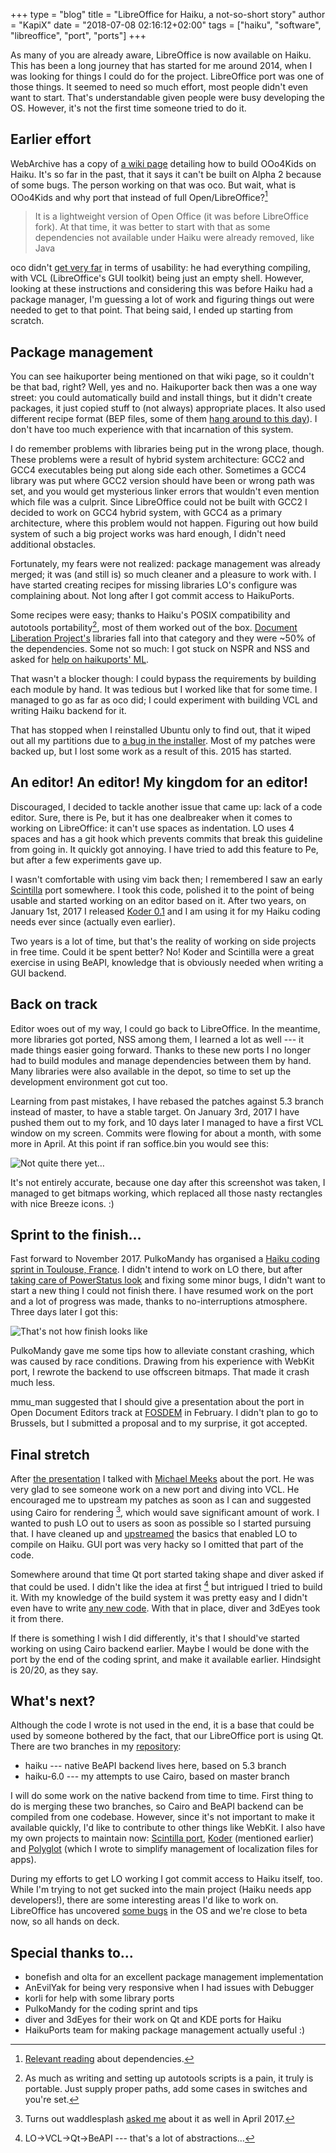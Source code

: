 +++
type = "blog"
title = "LibreOffice for Haiku, a not-so-short story"
author = "KapiX"
date = "2018-07-08 02:16:12+02:00"
tags = ["haiku", "software", "libreoffice", "port", "ports"]
+++

As many of you are already aware, LibreOffice is now available on Haiku. This has been a long journey that has started for me around 2014, when I was looking for things I could do for the project. LibreOffice port was one of those things. It seemed to need so much effort, most people didn't even want to start. That's understandable given people were busy developing the OS. However, it's not the first time someone tried to do it.

## Earlier effort

WebArchive has a copy of [a wiki page](http://web.archive.org/web/20131016171054/http://wiki.ooo4kids.org/index.php/EnvironmentSetup/HaikuOS) detailing how to build OOo4Kids on Haiku. It's so far in the past, that it says it can't be built on Alpha 2 because of some bugs. The person working on that was oco. But wait, what is OOo4Kids and why port that instead of full Open/LibreOffice?[^1]

> It is a lightweight version of Open Office (it was before LibreOffice fork). At that time, it was better to start with that as some dependencies not available under Haiku were already removed, like Java

oco didn't [get very far](http://lists.ports.files.haiku-os.org/pipermail/haikuports-devs-ports.haiku-files.org/2014-July/003636.html) in terms of usability: he had everything compiling, with VCL (LibreOffice's GUI toolkit) being just an empty shell. However, looking at these instructions and considering this was before Haiku had a package manager, I'm guessing a lot of work and figuring things out were needed to get to that point. That being said, I ended up starting from scratch.

## Package management

You can see haikuporter being mentioned on that wiki page, so it couldn't be that bad, right? Well, yes and no. Haikuporter back then was a one way street: you could automatically build and install things, but it didn't create packages, it just copied stuff to (not always) appropriate places. It also used different recipe format (BEP files, some of them [hang around to this day](https://github.com/haikuports/haikuports/issues/1246)). I don't have too much experience with that incarnation of this system.

I do remember problems with libraries being put in the wrong place, though. These problems were a result of hybrid system architecture: GCC2 and GCC4 executables being put along side each other. Sometimes a GCC4 library was put where GCC2 version should have been or wrong path was set, and you would get mysterious linker errors that wouldn't even mention which file was a culprit. Since LibreOffice could not be built with GCC2 I decided to work on GCC4 hybrid system, with GCC4 as a primary architecture, where this problem would not happen. Figuring out how build system of such a big project works was hard enough, I didn't need additional obstacles.

Fortunately, my fears were not realized: package management was already merged; it was (and still is) so much cleaner and a pleasure to work with. I have started creating recipes for missing libraries LO's configure was complaining about. Not long after I got commit access to HaikuPorts.

Some recipes were easy; thanks to Haiku's POSIX compatibility and autotools portability[^2], most of them worked out of the box. [Document Liberation Project's](https://www.documentliberation.org/) libraries fall into that category and they were ~50% of the dependencies. Some not so much: I got stuck on NSPR and NSS and asked for [help on haikuports' ML](http://lists.ports.files.haiku-os.org/pipermail/haikuports-devs-ports.haiku-files.org/2014-July/003626.html).

That wasn't a blocker though: I could bypass the requirements by building each module by hand. It was tedious but I worked like that for some time. I managed to go as far as oco did; I could experiment with building VCL and writing Haiku backend for it.

That has stopped when I reinstalled Ubuntu only to find out, that it wiped out all my partitions due to [a bug in the installer](https://bugs.launchpad.net/ubuntu/+source/ubiquity/+bug/1265192). Most of my patches were backed up, but I lost some work as a result of this. 2015 has started.

## An editor! An editor! My kingdom for an editor!

Discouraged, I decided to tackle another issue that came up: lack of a code editor. Sure, there is Pe, but it has one dealbreaker when it comes to working on LibreOffice: it can't use spaces as indentation. LO uses 4 spaces and has a git hook which prevents commits that break this guideline from going in. It quickly got annoying. I have tried to add this feature to Pe, but after a few experiments gave up.

I wasn't comfortable with using vim back then; I remembered I saw an early [Scintilla](https://scintilla.org/) port somewhere. I took this code, polished it to the point of being usable and started working on an editor based on it. After two years, on January 1st, 2017 I released [Koder 0.1](https://discuss.haiku-os.org/t/koder-new-native-code-editor/4480) and I am using it for my Haiku coding needs ever since (actually even earlier).

Two years is a lot of time, but that's the reality of working on side projects in free time. Could it be spent better? No! Koder and Scintilla were a great exercise in using BeAPI, knowledge that is obviously needed when writing a GUI backend.

## Back on track

Editor woes out of my way, I could go back to LibreOffice. In the meantime, more libraries got ported, NSS among them, I learned a lot as well --- it made things easier going forward. Thanks to these new ports I no longer had to build modules and manage dependencies between them by hand. Many libraries were also available in the depot, so time to set up the development environment got cut too.

Learning from past mistakes, I have rebased the patches against 5.3 branch instead of master, to have a stable target. On January 3rd, 2017 I have pushed them out to my fork, and 10 days later I managed to have a first VCL window on my screen. Commits were flowing for about a month, with some more in April. At this point if ran soffice.bin you would see this:

<img src="/files/blog/kapix/lo_calc.png" title="Not quite there yet…" alt="Not quite there yet…" />

It's not entirely accurate, because one day after this screenshot was taken, I managed to get bitmaps working, which replaced all those nasty rectangles with nice Breeze icons. :)

## Sprint to the finish…

Fast forward to November 2017. PulkoMandy has organised a [Haiku coding sprint in Toulouse, France](https://www.haiku-os.org/conference/2017_kdc/). I didn't intend to work on LO there, but after [taking care of PowerStatus look](https://dev.haiku-os.org/ticket/7330) and fixing some minor bugs, I didn't want to start a new thing I could not finish there. I have resumed work on the port and a lot of progress was made, thanks to no-interruptions atmosphere. Three days later I got this:

<img src="/files/blog/kapix/lo_writer.png" title="That's not how finish looks like" alt="That's not how finish looks like" />

PulkoMandy gave me some tips how to alleviate constant crashing, which was caused by race conditions. Drawing from his experience with WebKit port, I rewrote the backend to use offscreen bitmaps. That made it crash much less.

mmu_man suggested that I should give a presentation about the port in Open Document Editors track at [FOSDEM](https://www.haiku-os.org/conference/2018_fosdem_2018/) in February. I didn't plan to go to Brussels, but I submitted a proposal and to my surprise, it got accepted.

## Final stretch

After [the presentation](https://fosdem.org/2018/schedule/event/ode_haiku/) I talked with [Michael Meeks](https://people.gnome.org/~michael/) about the port. He was very glad to see someone work on a new port and diving into VCL. He encouraged me to upstream my patches as soon as I can and suggested using Cairo for rendering [^3], which would save significant amount of work. I wanted to push LO out to users as soon as possible so I started pursuing that. I have cleaned up and [upstreamed](https://github.com/LibreOffice/core/commits?author=KapiX) the basics that enabled LO to compile on Haiku. GUI port was very hacky so I omitted that part of the code.

Somewhere around that time Qt port started taking shape and diver asked if that could be used. I didn't like the idea at first [^4] but intrigued I tried to build it. With my knowledge of the build system it was pretty easy and I didn't even have to write [any new code](https://github.com/LibreOffice/core/commit/99614e0a782a15749bdc3781d5319309c8d48b46). With that in place, diver and 3dEyes took it from there.

If there is something I wish I did differently, it's that I should've started working on using Cairo backend earlier. Maybe I would be done with the port by the end of the coding sprint, and make it available earlier. Hindsight is 20/20, as they say.

## What's next?

Although the code I wrote is not used in the end, it is a base that could be used by someone bothered by the fact, that our LibreOffice port is using Qt. There are two branches in my [repository](https://github.com/KapiX/libreoffice_core):

* haiku --- native BeAPI backend lives here, based on 5.3 branch
* haiku-6.0 --- my attempts to use Cairo, based on master branch

I will do some work on the native backend from time to time. First thing to do is merging these two branches, so Cairo and BeAPI backend can be compiled from one codebase. However, since it's not important to make it available quickly, I'd like to contribute to other things like WebKit. I also have my own projects to maintain now: [Scintilla port](https://sourceforge.net/p/scintilla/haiku/ci/default/tree/), [Koder](https://github.com/KapiX/Koder) (mentioned earlier) and [Polyglot](https://github.com/KapiX/Polyglot) (which I wrote to simplify management of localization files for apps).

During my efforts to get LO working I got commit access to Haiku itself, too. While I'm trying to not get sucked into the main project (Haiku needs app developers!), there are some interesting areas I'd like to work on. LibreOffice has uncovered [some bugs](https://dev.haiku-os.org/ticket/13159) in the OS and we're close to beta now, so all hands on deck.

## Special thanks to…

* bonefish and olta for an excellent package management implementation
* AnEvilYak for being very responsive when I had issues with Debugger
* korli for help with some library ports
* PulkoMandy for the coding sprint and tips
* diver and 3dEyes for their work on Qt and KDE ports for Haiku
* HaikuPorts team for making package management actually useful :)

[^1]: [Relevant reading](https://discuss.haiku-os.org/t/libreoffice-is-now-available-for-haiku/6917/28) about dependencies.

[^2]: As much as writing and setting up autotools scripts is a pain, it truly is portable. Just supply proper paths, add some cases in switches and you're set.

[^3]: Turns out waddlesplash [asked me](https://echelog.com/logs/browse/haiku/1491516000#bottom) about it as well in April 2017.

[^4]: LO->VCL->Qt->BeAPI --- that's a lot of abstractions…
